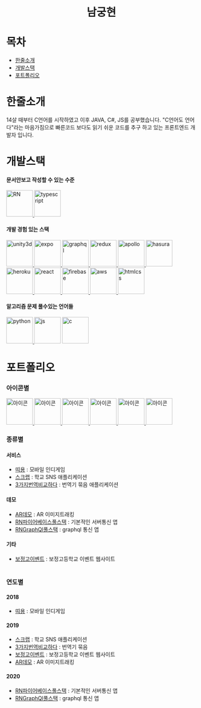 <h1 align="center">
    남궁현
</h1>

# 목차
- [한줄소개](#남궁현)
- [개발스택](#개발스택)
- [포트폴리오](#포트폴리오)

# 한줄소개
14살 때부터 C언어를 시작하였고 이후 JAVA, C#, JS를 공부했습니다. "C언어도 언어다"라는 마음가짐으로 빠른코드 보다도 읽기 쉬운 코드를 추구 하고 있는 프론트엔드 개발자 입니다.

# 개발스택
#### 문서안보고 작성할 수 있는 수준
<div dir='ltr'>
    <a href="https://reactnative.dev/" >
        <img src="https://encrypted-tbn0.gstatic.com/images?q=tbn%3AANd9GcS2KKZPNYCJ64g4splI4ahUNLDtEFjcb8AvBCurCE03m_A6rQ37" alt="RN" height="70" />
    </a>
    <a href="https://www.typescriptlang.org/" >
        <img src="https://cdn.iconscout.com/icon/free/png-256/typescript-1174965.png" alt="typescript" height="70" />
    </a>
</div>

#### 개발 경험 있는 스택
<div dir='ltr'>
    <a href="https://unity.com/" >
        <img src="https://lh3.googleusercontent.com/proxy/mXkcGTo--dDZdkzS1B8Pv7EkH4qRoKdGc_Z39aKiHfhpSoKmjk7Ef6W-gkR3HXlhQjHtaudU1KxRnwIJwfyVsymRcIY6gMDRfFIPKQfJgXhIOg" alt="unity3d" height="70" />
    </a>
    <a href="https://expo.io/" >
        <img src="https://images.velog.io/post-images/changhoi/e3613a50-9172-11e9-80e4-2d6e23adb350/expo.png" alt="expo" height="70" />
    </a>
    <a href="https://graphql.org/" >
        <img src="https://graphql.org/img/logo.svg" alt="graphql" height="70" />
    </a>
    <a href="https://redux.js.org/" >
        <img src="https://redux.js.org/img/redux.svg" alt="redux" height="70" />
    </a>
    <a href="https://www.apollographql.com/" >
        <img src="https://avatars3.githubusercontent.com/u/17189275?s=280&v=4" alt="apollo" height="70" />
    </a>
    <a href="https://hasura.io/" >
        <img src="https://yt3.ggpht.com/a/AGF-l78glWLtGWTIkZZ9UegfQuHa7jUGVy-U2oEN8A=s900-c-k-c0xffffffff-no-rj-mo" alt="hasura" height="70" />
    </a>
    <a href="https://heroku.com" >
        <img src="https://cdn.iconscout.com/icon/free/png-256/heroku-225989.png" alt="heroku" height="70" />
    </a>
    <a href="https://reactjs.org/" >
        <img src="https://spin.atomicobject.com/wp-content/uploads/20180814165426/React.png" alt="react" height="70" />
    </a>
    <a href="https://firebase.google.com/" >
        <img src="https://www.gstatic.com/devrel-devsite/prod/ve2ae1395f351e38dc0b3037132204261d76b8f1c638764d7fd2c2fbb865782fc/firebase/images/touchicon-180.png" alt="firebase" height="70" />
    </a>
    <a href="https://aws.amazon.com/" >
        <img src="https://a0.awsstatic.com/libra-css/images/logos/aws_logo_smile_1200x630.png" alt="aws" height="70" />
    </a>
    <img src="https://img1.daumcdn.net/thumb/R800x0/?scode=mtistory2&fname=https%3A%2F%2Fk.kakaocdn.net%2Fdn%2FZh2Mo%2Fbtqu62OtsS2%2FKFo9gK93AW66DEGtEe3pS1%2Fimg.png" alt="htmlcss" height="70" />
</div>

#### 알고리즘 문제 풀수있는 언어들
<div dir='ltr'>
    <a href="https://www.python.org/" >
        <img src="https://upload.wikimedia.org/wikipedia/commons/thumb/c/c3/Python-logo-notext.svg/768px-Python-logo-notext.svg.png" alt="python" height="70" />
    </a>
    <img src="https://encrypted-tbn0.gstatic.com/images?q=tbn%3AANd9GcTmQlhMD7ht9GCrinuC5xOM8OIkiuJ_FRFiqna7_52OY8Uw_8Be" alt="js" height="70" />
    <img src="https://material.adlinktech.com/en/Upload/Data_Acquisition_DAQ_Software_Utility19070901053391143/icon-1_19071611100858001.png" alt="c" height="70" />
    
</div>


# 포트폴리오
### 아이콘별
<div dir='ltr'>
    <a href="./2018/띠용.md" >
        <img src="https://lh3.googleusercontent.com/PBcDKZTqgz86VjT6FRzN_gBc_VIYDDDlVkTgxlc_tcUuIoT2MY-GxG2tDpy3n-VfZMGk=s180-rw" alt="아이콘" width="70" />
    </a>
    <a href="./2019/스크랩.md" >
        <img src="https://lh3.googleusercontent.com/K-VjHwsYLjpaiTASQDiot2xNHkkqpsBcmXWCodJA1lmUFHlLpWvcifjc0g6gVOm9UGw=s180-rw" alt="아이콘" width="70" />
    </a>
    <a href="./2019/3가지번역비교하다.md" >
        <img src="https://lh3.googleusercontent.com/pctpfs3Tc7tj09Cs2aQkXTLawBmy97kI1R1dOuxvRzua-S6slk3kaxgN-HsFDv3nFSk=s180-rw" alt="아이콘" width="70" />
    </a>
    <a href="./2019/AR데모.md" >
        <img src="https://lh3.googleusercontent.com/ZciSNhzwp-sgFlTMRPiza-fx81lryLBkL98aHoYE10VlSISNYRQrn33qVna1PHno7sY=s180-rw" alt="아이콘" width="70" />
    </a>
    <a href="./2020/RN파이어베이스풀스택.md" >
        <img src="https://lh3.googleusercontent.com/RcmdjwaRI4liX8GFjtDmJnN7txNo-cvZ-2IzT-pLdi4IoIow-rYIjGniJelzU5wXLSo" alt="아이콘" width="70" />
    </a>
    <a href="./2020/RNGraphQl풀스택.md" >
        <img src="https://lh3.googleusercontent.com/mgKay7m5ZbHIWwbqoQKJWjcFSI2N2OfAPjvNuOKES8AdObJe905nevm4QIWqFVSg-e0" alt="아이콘" width="70" />
    </a>
</div>


### 종류별
#### 서비스
- [띠용](./2018/띠용.md) : 모바일 인디게임
- [스크랩](./2019/스크랩.md) : 학교 SNS 애플리케이션
- [3가지번역비교하다](./2019/3가지번역비교하다.md) : 번역기 묶음 애플리케이션
#### 데모
- [AR데모](./2019/AR데모.md) : AR 이미지트래킹
- [RN파이어베이스풀스택](./2020/RN파이어베이스풀스택.md) : 기본적인 서버통신 앱
- [RNGraphQl풀스택](./2020/RNGraphQl풀스택.md) : graphql 통신 앱
#### 기타
- [보정고이벤트](./2019/보정고이벤트.md) : 보정고등학교 이벤트 웹사이트

#
### 연도별
#### 2018
- [띠용](./2018/띠용.md) : 모바일 인디게임
#### 2019
- [스크랩](./2019/스크랩.md) : 학교 SNS 애플리케이션
- [3가지번역비교하다](./2019/3가지번역비교하다.md) : 번역기 묶음 
- [보정고이벤트](./2019/보정고이벤트.md) : 보정고등학교 이벤트 웹사이트
- [AR데모](./2019/AR데모.md) : AR 이미지트래킹
#### 2020
- [RN파이어베이스풀스택](./2020/RN파이어베이스풀스택.md) : 기본적인 서버통신 앱
- [RNGraphQl풀스택](./2020/RNGraphQl풀스택.md) : graphql 통신 앱
